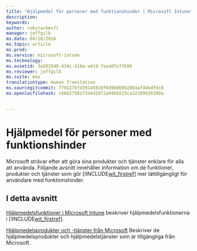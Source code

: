 ```yaml
---
title: "Hjälpmedel för personer med funktionshinder | Microsoft Intune"
description: 
keywords: 
author: robstackmsft
manager: jeffgilb
ms.date: 04/28/2016
ms.topic: article
ms.prod: 
ms.service: microsoft-intune
ms.technology: 
ms.assetid: 3a503548-434c-410a-a419-7eadd7e7fb99
ms.reviewer: jeffgilb
ms.suite: ems
translationtype: Human Translation
ms.sourcegitcommit: 779127bfd39145010f0d9b6609286aaf4dedfdc8
ms.openlocfilehash: c666275027344d2972a94bb515ca32109936290a


---
```


# Hjälpmedel för personer med funktionshinder
Microsoft strävar efter att göra sina produkter och tjänster enklare för alla att använda. Följande avsnitt innehåller information om de funktioner, produkter och tjänster som gör [!INCLUDE[wit_firstref](./includes/wit_firstref_md.md)] mer lättillgängligt för användare med funktionshinder.

## I detta avsnitt
[Hjälpmedelsfunktioner i Microsoft Intune](accessibility-features-of-microsoft-intune.md) beskriver hjälpmedelsfunktionerna i [!INCLUDE[wit_firstref](./includes/wit_firstref_md.md)].

[Hjälpmedelsprodukter och -tjänster från Microsoft](accessibility-products-and-services-from-microsoft.md) Beskriver de hjälpmedelsprodukter och hjälpmedelstjänster som är tillgängliga från Microsoft.




<!--HONumber=Jun16_HO4-->


